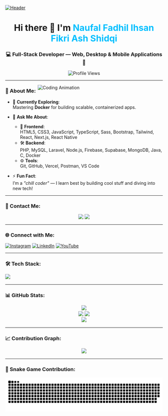 [![Header](https://repository-images.githubusercontent.com/588181932/e36ec678-7984-4cdd-8e4c-a3932772ff8e)](https://instagram.com/fif_ovalle)

<h1 align="center">Hi there 👋 I'm <span style="color:#00BFFF">Naufal Fadhil Ihsan Fikri Ash Shidqi</span></h1>
<h3 align="center">💻 Full-Stack Developer — Web, Desktop & Mobile Applications 🚀</h3>

<p align="center">
  <img src="https://komarev.com/ghpvc/?username=fifovalle&label=Profile%20Views&color=blueviolet&style=plastic" alt="Profile Views" />
</p>

---

<img align="right" alt="Coding Animation" width="400" src="https://user-images.githubusercontent.com/74038190/235224431-e8c8c12e-6826-47f1-89fb-2ddad83b3abf.gif" />

### 🚀 About Me:
- 🎯 **Currently Exploring**:  
  Mastering **Docker** for building scalable, containerized apps.

- 💬 **Ask Me About**:
  - 🎨 **Frontend**:  
    HTML5, CSS3, JavaScript, TypeScript, Sass, Bootstrap, Tailwind, React, Next.js, React Native
  - 🛠️ **Backend**:  
    PHP, MySQL, Laravel, Node.js, Firebase, Supabase, MongoDB, Java, C, Docker
  - ⚙️ **Tools**:  
    Git, GitHub, Vercel, Postman, VS Code

- ⚡ **Fun Fact**:  
  I’m a *"chill coder"* — I learn best by building cool stuff and diving into new tech!

---

### 📱 Contact Me:
<p align="center">
  <a href="https://wa.me/+6282318334287" target="_blank"><img src="https://img.shields.io/badge/Contact-WhatsApp-25D366?style=for-the-badge&logo=whatsapp&logoColor=white" /></a>
  <a href="https://naufal-fifa.vercel.app/" target="_blank"><img src="https://img.shields.io/badge/Portfolio-Website-orange?style=for-the-badge&logo=vercel" /></a>
</p>

---

### 🌐 Connect with Me:
<p align="left">
  <a href="https://instagram.com/fif_ovalle" target="_blank"><img src="https://user-images.githubusercontent.com/74038190/235294013-a33e5c43-a01c-43f6-b44d-a406d8b4ab75.gif" height="40" alt="Instagram" /></a>
  <a href="https://www.linkedin.com/in/naufal-fifa/" target="_blank"><img src="https://user-images.githubusercontent.com/74038190/235294012-0a55e343-37ad-4b0f-924f-c8431d9d2483.gif" height="40" alt="LinkedIn" /></a>
  <a href="https://www.youtube.com/@zonadeveloper" target="_blank"><img src="https://user-images.githubusercontent.com/74038190/235294007-de441046-823e-4eff-89bf-d4df52858b65.gif" height="40" alt="YouTube" /></a>
</p>

---

### 🛠️ Tech Stack:
<div align="left">
  <img src="https://skillicons.dev/icons?i=html,css,js,ts,react,nextjs,tailwind,sass,bootstrap,php,laravel,nodejs,express,mysql,mongodb,supabase,firebase,docker,java,c,git,postman" />
</div>

---

### 📊 GitHub Stats:
<div align="center">
  <img src="https://github-profile-trophy.vercel.app/?username=fifovalle&theme=dracula&margin-w=8&margin-h=8&column=-1" />
  <br />
  <img src="https://github-readme-stats.vercel.app/api?username=fifovalle&show_icons=true&theme=dracula&hide_border=true" />
  <img src="https://github-readme-stats.vercel.app/api/top-langs?username=fifovalle&layout=compact&theme=dracula&hide_border=true" />
  <br />
  <img src="https://streak-stats.demolab.com?user=fifovalle&theme=dracula&hide_border=true" />
</div>

---

### 📈 Contribution Graph:
<div align="center">
  <img src="https://github-readme-activity-graph.vercel.app/graph?username=fifovalle&theme=react-dark&area=true&hide_border=true" />
</div>

---

### 🐍 Snake Game Contribution:
<div align="center">
  <img src="https://raw.githubusercontent.com/fifovalle/fifovalle/output/snake.svg" alt="Snake animation" />
</div>
